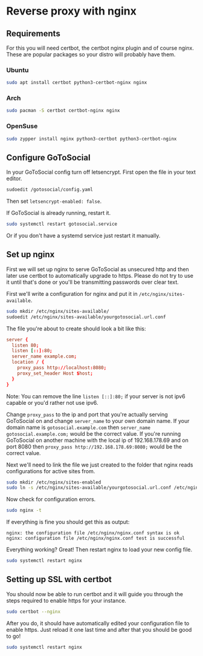# Reverse proxy with nginx

## Requirements

For this you will need certbot, the certbot nginx plugin and of course nginx.
These are popular packages so your distro will probably have them.

### Ubuntu

```bash
sudo apt install certbot python3-certbot-nginx nginx
```

### Arch

```bash
sudo pacman -S certbot certbot-nginx nginx
```

### OpenSuse

```bash
sudo zypper install nginx python3-certbot python3-certbot-nginx
```

## Configure GoToSocial

In your GoToSocial config turn off letsencrypt.
First open the file in your text editor.

```bash
sudoedit /gotosocial/config.yaml
```

Then set `letsencrypt-enabled: false`.

If GoToSocial is already running, restart it.

```bash
sudo systemctl restart gotosocial.service
```

Or if you don't have a systemd service just restart it manually.

## Set up nginx

First we will set up nginx to serve GoToSocial as unsecured http and then later use certbot to automatically upgrade to https.
Please do not try to use it until that's done or you'll be transmitting passwords over clear text.

First we'll write a configuration for nginx and put it in `/etc/nginx/sites-available`.

```bash
sudo mkdir /etc/nginx/sites-available/
sudoedit /etc/nginx/sites-available/yourgotosocial.url.conf
```

The file you're about to create should look a bit like this:

```nginx.conf
server {
  listen 80;
  listen [::]:80;
  server_name example.com;
  location / {
    proxy_pass http://localhost:8080;
    proxy_set_header Host $host;
  }
}
```

Note: You can remove the line `listen [::]:80;` if your server is not ipv6 capable or you'd rather not use ipv6.

Change `proxy_pass` to the ip and port that you're actually serving GoToSocial on and change `server_name` to your own domain name.
If your domain name is `gotosocial.example.com` then `server_name gotosocial.example.com;` would be the correct value.
If you're running GoToSocial on another machine with the local ip of 192.168.178.69 and on port 8080 then `proxy_pass http://192.168.178.69:8080;` would be the correct value.

Next we'll need to link the file we just created to the folder that nginx reads configurations for active sites from.

```bash
sudo mkdir /etc/nginx/sites-enabled
sudo ln -s /etc/nginx/sites-available/yourgotosocial.url.conf /etc/nginx/sites-enabled/
```

Now check for configuration errors.

```bash
sudo nginx -t
```

If everything is fine you should get this as output:

```text
nginx: the configuration file /etc/nginx/nginx.conf syntax is ok
nginx: configuration file /etc/nginx/nginx.conf test is successful
```

Everything working? Great! Then restart nginx to load your new config file.

```bash
sudo systemctl restart nginx
```

## Setting up SSL with certbot

You should now be able to run certbot and it will guide you through the steps required to enable https for your instance.

```bash
sudo certbot --nginx
```

After you do, it should have automatically edited your configuration file to enable https.
Just reload it one last time and after that you should be good to go!

```bash
sudo systemctl restart nginx
```
